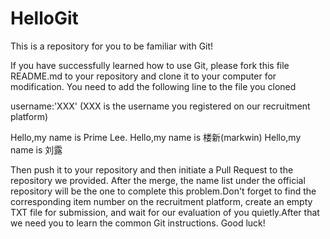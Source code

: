 # HelloGit
This is a repository for you to be familiar with Git!


If you have successfully learned how to use Git, please fork this file README.md to your repository and clone it to your computer for modification. You need to add the following line to the file you cloned

username:'XXX' (XXX is the username you registered on our recruitment platform)

Hello,my name is Prime Lee.
Hello,my name is 楼新(markwin)
Hello,my name is 刘露


Then push it to your repository and then initiate a Pull Request to the repository we provided. After the merge, the name list under the official repository will be the one to complete this problem.Don't forget to find the corresponding item number on the recruitment platform, create an empty TXT file for submission, and wait for our evaluation of you quietly.After that we need you to learn the common Git instructions. Good luck!

